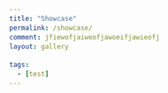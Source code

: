 ```yaml
---
title: "Showcase"
permalink: /showcase/
comment: jfiewofjaiweofjawoeifjawieofj
layout: gallery

tags:
  - [test]
---
```


<html lang="{{ site.locale | slice: 0,2 | default: "en" }}" class="no-js">
<head>
    <style>
        .gallery {
            display: flex;
            flex-wrap: wrap;
            justify-content: space-around;
        }

        .gallery-item {
            position: relative;
            margin: 10px;
            overflow: hidden;
            width: 300px;
            height: 200px;
        }

        .gallery-item img {
            width: 100%;
            height: 100%;
            object-fit: cover;
        }

        .gallery-item .hover-button {
            position: absolute;
            top: 50%;
            left: 50%;
            transform: translate(-50%, -50%);
            background-color: rgba(255,255,255, 0.9);
            color: #FF0000;
            padding: 10px 20px;
            border: none;
            cursor: pointer;
            opacity: 0;
            transition: opacity 0.3s ease-in-out;
            text-decoration: none;
        }

        .gallery-item .title {
            position: absolute;
            bottom: 0;
            left: 0;
            width: 100%;
            background-color: rgba(0, 0, 0, 0.5);
            color: #fff;
            padding: 5px 10px;
        }


        .gallery-item:hover .hover-button {
            opacity: 1;
        }
    </style>
    </head>

<body>
   <div class="gallery">
        <div class="gallery-item">
            <img src='/assets/images/demo/jukebox.png' >
            <a href="https://github.com/onejae/jazzpiano/" class="hover-button" target='_blank'>Open</a>
            <div class="title">Jukebox(Three.js + React.js)</div>
        </div>
        <div class="gallery-item">
            <img src='/assets/images/demo/rustetris.jpg' >
            <a href="https://github.com/onejae/rust-tetris" class="hover-button" target='_blank'>Open</a>
            <div class="title">Tetris written in Rust(Rust)</div>
        </div> 
        <div class="gallery-item">
            <img src='/assets/images/demo/oraksil.png' >
            <a href="https://github.com/onejae/oraksil" class="hover-button" target='_blank'>Open</a>
            <div class="title">Game Streaming(k8s, C++, Go)</div>
        </div> 
        <div class="gallery-item">
            <img src='/assets/images/demo/jazz.jpg' >
            <a href="https://yesjamstudio.com/" class="hover-button" target='_blank'>Open</a>
            <div class="title">Metronome(React Native)</div>
        </div>
        <div class="gallery-item">
            <img src='/assets/images/demo/cctube-app.jpg' >
            <a href="https://englishtube.netlify.app/" class="hover-button" target='_blank'>Open</a>
            <div class="title">CC Tube Web(SvelteKit on Netlify)</div>
        </div>
        <div class="gallery-item">
            <img src='/assets/images/demo/cctube-app.jpg' >
            <a href="https://play.google.com/store/apps/details?id=com.yesjamstudio.cctube&pli=1" class="hover-button" target='_blank'>Open</a>
            <div class="title">CC Tube App(React Native)</div>
        </div>
      </div>

</body>
</html>
